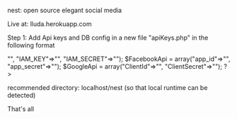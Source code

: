 nest: open source elegant social media



Live at: lluda.herokuapp.com

Step 1: Add Api keys and DB config in a new file "apiKeys.php" in the following format

<?php

$main_domain = ""
$servername = "";
$username = "";
$password = "";
$dbname = "";
$sendgrid_api = "";
$AmazonApi = array("bucketName"=>"", "IAM_KEY"=>"", "IAM_SECRET"=>"");
$FacebookApi = array("app_id"=>"", "app_secret"=>"");
$GoogleApi = array("ClientId"=>"", "ClientSecret"=>"");

?>

recommended directory: localhost/nest (so that local runtime can be detected)

That's all